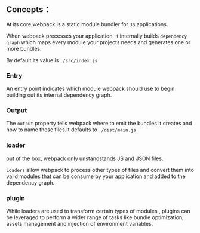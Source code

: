 ## Concepts：

At its core,webpack is a static module bundler for `JS` applications. 

When webpack precesses your application, it internally builds `dependency graph` which maps every module your projects needs and generates one or more bundles.

By default its value is `./src/index.js`



### Entry

An entry point indicates which module webpack should use to begin building out its internal dependency graph.



### Output

The `output` property tells webpack where to emit the bundles it creates and how to name these files.It defaults to `./dist/main.js`



### loader

out of the box, webpack only unstandstands JS and JSON files.

`Loaders` allow webpack to process other types of files and convert them into valid modules that can be consume by your application and added to the dependency graph.



### plugin

While loaders are used to transform certain types of modules , plugins can be leveraged to perform a wider range of tasks like bundle optimization, assets management and injection of environment variables.

























